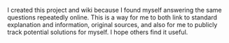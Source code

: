 I created this project and wiki because I found myself answering the same questions repeatedly online. This is a way for me to both link to standard explanation and information, original sources, and also for me to publicly track potential solutions for myself. I hope others find it useful.
